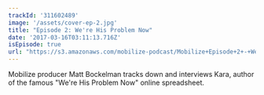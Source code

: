 ```yaml
---
trackId: '311602489'
image: '/assets/cover-ep-2.jpg'
title: "Episode 2: We're His Problem Now"
date: '2017-03-16T03:11:13.716Z'
isEpisode: true
url: "https://s3.amazonaws.com/mobilize-podcast/Mobilize+Episode+2+-+We're+His+Problem+Now.mp3"
---
```


Mobilize producer Matt Bockelman tracks down and interviews Kara, author of the famous "We're His Problem Now" online spreadsheet.